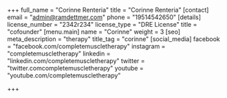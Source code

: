 +++
full_name = "Corinne Renteria"
title = "Corinne Renteria"
[contact]
email = "admin@ramdettmer.com"
phone = "19514542650"
[details]
license_number = "2342r234"
license_type = "DRE License"
title = "cofounder"
[menu.main]
name = "Corinne"
weight = 3
[seo]
meta_description = "therapy"
title_tag = "corinne"
[social_media]
facebook = "facebook.com/completemuscletherapy"
instagram = "completemuscletherapy"
linkedin = "linkedin.com/completemuscletherapy"
twitter = "twitter.comcompletemuscletherapy"
youtube = "youtube.com/completemuscletherapy"

+++

